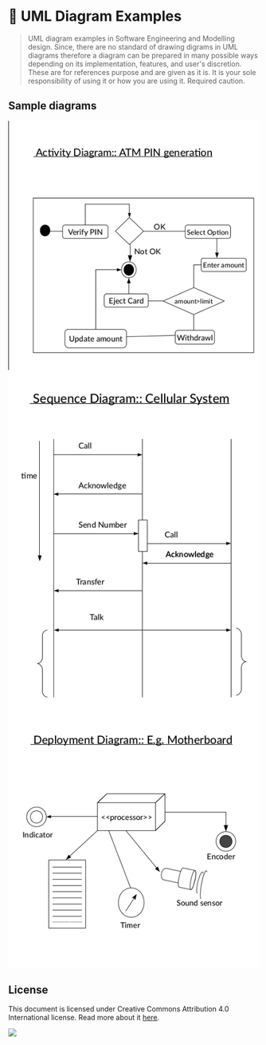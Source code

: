 # :trident: UML Diagram Examples
> UML diagram examples in Software Engineering and Modelling design. Since, there are no standard of drawing digrams in UML diagrams therefore a diagram can be prepared in many possible ways depending on its implementation, features, and user's discretion. These are for references purpose and are given as it is. It is your sole responsibility of using it or how you are using it. Required caution.

## Sample diagrams
![](./resources/showcase1.png)![](./resources/showcase2.png)![](./resources/showcase3.png)

## License 
This document is licensed under Creative Commons Attribution 4.0 International license. Read more about it [here](https://creativecommons.org/licenses/by/4.0/).

![](https://i.creativecommons.org/l/by-nc-sa/3.0/nl/88x31.png)

